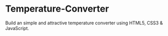 # Temperature-Converter
Build an simple and attractive temperature converter using HTML5, CSS3 & JavaScript.
